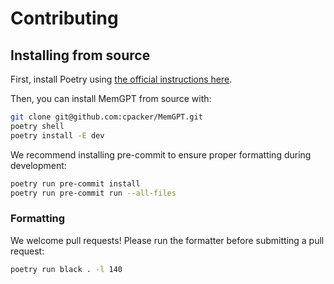 # Contributing

## Installing from source
First, install Poetry using [the official instructions here](https://python-poetry.org/docs/#installing-with-the-official-installer).

Then, you can install MemGPT from source with:
```sh
git clone git@github.com:cpacker/MemGPT.git
poetry shell
poetry install -E dev
```
We recommend installing pre-commit to ensure proper formatting during development:
```sh
poetry run pre-commit install
poetry run pre-commit run --all-files
```

### Formatting
We welcome pull requests! Please run the formatter before submitting a pull request:
```sh
poetry run black . -l 140
```
